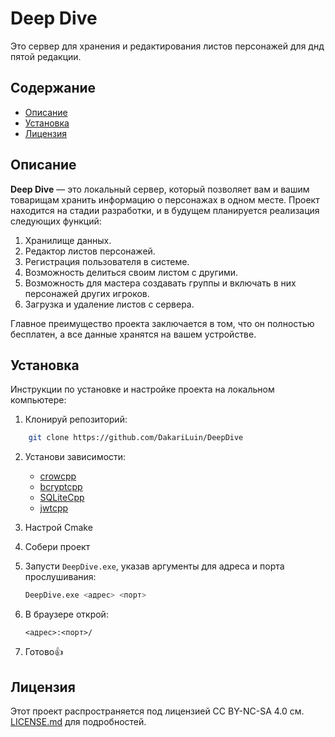 # Deep Dive
Это сервер для хранения и редактирования листов персонажей для днд пятой редакции.

## Содержание

- [Описание](#описание)
- [Установка](#установка)
- [Лицензия](#лицензия)

## Описание

**Deep Dive** — это локальный сервер, который позволяет вам и вашим товарищам хранить информацию о персонажах в одном месте. Проект находится на стадии разработки, и в будущем планируется реализация следующих функций:

1. Хранилище данных.
2. Редактор листов персонажей.
3. Регистрация пользователя в системе.
4. Возможность делиться своим листом с другими.
5. Возможность для мастера создавать группы и включать в них персонажей других игроков.
6. Загрузка и удаление листов с сервера.

Главное преимущество проекта заключается в том, что он полностью бесплатен, а все данные хранятся на вашем устройстве.

## Установка
Инструкции по установке и настройке проекта на локальном компьютере:
1. Клонируй репозиторий:
```bash
    git clone https://github.com/DakariLuin/DeepDive
```
2. Установи зависимости:
    - [crowcpp](https://crowcpp.org/master/)
    - [bcryptcpp](https://github.com/hilch/Bcrypt.cpp)
    - [SQLiteCpp](https://github.com/SRombauts/SQLiteCpp)
    - [jwtcpp](https://github.com/Thalhammer/jwt-cpp)

3. Настрой Cmake
4. Собери проект
5. Запусти `DeepDive.exe`, указав аргументы для адреса и порта прослушивания:
    ```bash
    DeepDive.exe <адрес> <порт>
    ```
5. В браузере открой: 
    ```
    <адрес>:<порт>/
    ```
7. Готово👍

## Лицензия
Этот проект распространяется под лицензией CC BY-NC-SA 4.0 см. [LICENSE.md](LICENSE.md) для подробностей.
